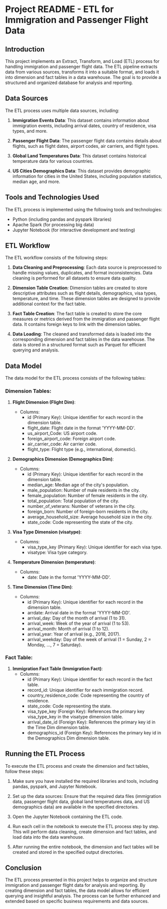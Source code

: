 # Project README - ETL for Immigration and Passenger Flight Data

## Introduction

This project implements an Extract, Transform, and Load (ETL) process for handling immigration and passenger flight data. The ETL pipeline extracts data from various sources, transforms it into a suitable format, and loads it into dimension and fact tables in a data warehouse. The goal is to provide a structured and organized database for analysis and reporting.

## Data Sources

The ETL process uses multiple data sources, including:

1. **Immigration Events Data**: This dataset contains information about immigration events, including arrival dates, country of residence, visa types, and more.

2. **Passenger Flight Data**: The passenger flight data contains details about flights, such as flight dates, airport codes, air carriers, and flight types.

3. **Global Land Temperatures Data**: This dataset contains historical temperature data for various countries.

4. **US Cities Demographics Data**: This dataset provides demographic information for cities in the United States, including population statistics, median age, and more.

## Tools and Technologies Used

The ETL process is implemented using the following tools and technologies:

- Python (including pandas and pyspark libraries)
- Apache Spark (for processing big data)
- Jupyter Notebook (for interactive development and testing)

## ETL Workflow

The ETL workflow consists of the following steps:

1. **Data Cleaning and Preprocessing**: Each data source is preprocessed to handle missing values, duplicates, and format inconsistencies. Data cleaning is performed for all datasets to ensure data quality.

2. **Dimension Table Creation**: Dimension tables are created to store descriptive attributes such as flight details, demographics, visa types, temperature, and time. These dimension tables are designed to provide additional context for the fact table.

3. **Fact Table Creation**: The fact table is created to store the core measures or metrics derived from the immigration and passenger flight data. It contains foreign keys to link with the dimension tables.

4. **Data Loading**: The cleaned and transformed data is loaded into the corresponding dimension and fact tables in the data warehouse. The data is stored in a structured format such as Parquet for efficient querying and analysis.

## Data Model

The data model for the ETL process consists of the following tables:

### Dimension Tables:

1. **Flight Dimension (Flight Dim)**:
   - Columns:
     - id (Primary Key): Unique identifier for each record in the dimension table.
     - flight_date: Flight date in the format 'YYYY-MM-DD'.
     - us_airport_Code: US airport code.
     - foreign_airport_code: Foreign airport code.
     - air_carrier_code: Air carrier code.
     - flight_type: Flight type (e.g., international, domestic).

2. **Demographics Dimension (Demographics Dim)**:
   - Columns:
     - id (Primary Key): Unique identifier for each record in the dimension table.
     - median_age: Median age of the city's population.
     - male_population: Number of male residents in the city.
     - female_population: Number of female residents in the city.
     - total_population: Total population of the city.
     - number_of_veterans: Number of veterans in the city.
     - foreign_born: Number of foreign-born residents in the city.
     - average_household_size: Average household size in the city.
     - state_code: Code representing the state of the city.

3. **Visa Type Dimension (visatype)**:
   - Columns:
     - visa_type_key (Primary Key): Unique identifier for each visa type.
     - visatype: Visa type category.

4. **Temperature Dimension (temperature)**:
   - Columns:
     - date: Date in the format 'YYYY-MM-DD'.

5. **Time Dimension (Time Dim)**:
   - Columns:
     - id (Primary Key): Unique identifier for each record in the dimension table.
     - arrdate: Arrival date in the format 'YYYY-MM-DD'.
     - arrival_day: Day of the month of arrival (1 to 31).
     - arrival_week: Week of the year of arrival (1 to 53).
     - arrival_month: Month of arrival (1 to 12).
     - arrival_year: Year of arrival (e.g., 2016, 2017).
     - arrival_weekday: Day of the week of arrival (1 = Sunday, 2 = Monday, ..., 7 = Saturday).

### Fact Table:

1. **Immigration Fact Table (Immigration Fact)**:
   - Columns:
     - id (Primary Key): Unique identifier for each record in the fact table.
     - record_id: Unique identifier for each immigration record.
     - country_residence_code: Code representing the country of residence.
     - state_code: Code representing the state.
     - visa_type_key (Foreign Key): References the primary key visa_type_key in the visatype dimension table.
     - arrival_date_id (Foreign Key): References the primary key id in the Time Dim dimension table.
     - demographics_id (Foreign Key): References the primary key id in the Demographics Dim dimension table.

## Running the ETL Process

To execute the ETL process and create the dimension and fact tables, follow these steps:

1. Make sure you have installed the required libraries and tools, including pandas, pyspark, and Jupyter Notebook.

2. Set up the data sources: Ensure that the required data files (immigration data, passenger flight data, global land temperatures data, and US demographics data) are available in the specified directories.

3. Open the Jupyter Notebook containing the ETL code.

4. Run each cell in the notebook to execute the ETL process step by step. This will perform data cleaning, create dimension and fact tables, and load data into the data warehouse.

5. After running the entire notebook, the dimension and fact tables will be created and stored in the specified output directories.

## Conclusion

The ETL process presented in this project helps to organize and structure immigration and passenger flight data for analysis and reporting. By creating dimension and fact tables, the data model allows for efficient querying and insightful analysis. The process can be further enhanced and extended based on specific business requirements and data sources.